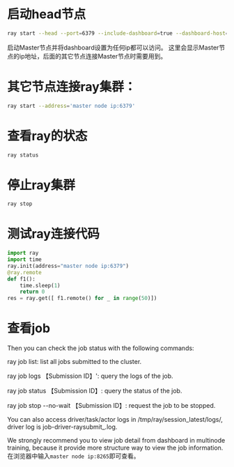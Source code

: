 # 启动head节点
``` bash
ray start --head --port=6379 --include-dashboard=true --dashboard-host=0.0.0.0 --dashboard-port=8265
```
启动Master节点并将dashboard设置为任何ip都可以访问。
这里会显示Master节点的ip地址，后面的其它节点连接Master节点时需要用到。
# 其它节点连接ray集群：
``` bash
ray start --address='master node ip:6379'
```

# 查看ray的状态
``` bash
ray status
```

# 停止ray集群
``` bash
ray stop
```

# 测试ray连接代码
``` python
import ray
import time
ray.init(address="master node ip:6379")
@ray.remote
def f1():
    time.sleep(1)
    return 0
res = ray.get([ f1.remote() for _ in range(50)])
```

# 查看job
Then you can check the job status with the following commands:

ray job list: list all jobs submitted to the cluster.

ray job logs 【Submission ID】': query the logs of the job.

ray job status 【Submission ID】: query the status of the job.

ray job stop --no-wait 【Submission ID】: request the job to be stopped.

You can also access driver/task/actor logs in /tmp/ray/session_latest/logs/, driver log is job-driver-raysubmit_<Submission ID>.log.

We strongly recommend you to view job detail from dashboard in multinode training, because it provide more structure way to view the job information.
在浏览器中输入`master node ip:8265`即可查看。